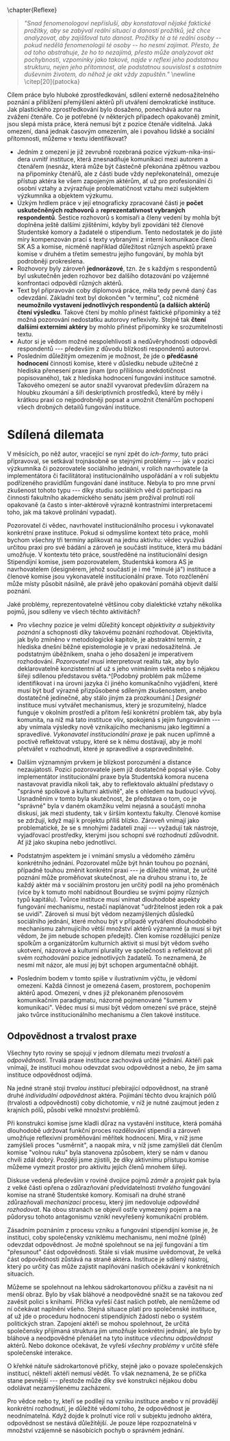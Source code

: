 \chapter{Reflexe}

> *"Snad fenomenologovi nepřísluší, aby konstatoval nějaké faktické prožitky, aby se zabýval reální situací a daností prožitků, jež chce analyzovat, aby zajišťoval tuto danost. Prožitky té a té reální osoby -- pokud nedělá fenomenologii té osoby -- ho nesmí zajímat. Přesto, že od toho abstrahuje, že ho to nezajímá, přesto může analyzovat akt pochybnosti, vzpomínky jako takové, najde v reflexi jeho podstatnou strukturu, nejen jeho přítomnost, ale podstatnou souvislost s ostatním duševním životem, do něhož je akt vždy zapuštěn."* \newline \citep[20]{patocka}

Cílem práce bylo hluboké zprostředkování, sdílení externě nedosažitelného poznání a přiblížení přemýšlení aktérů při utváření demokratické instituce. Jak plastického zprostředkování bylo dosaženo, ponechává autor na zvážení čtenáře. Co je potřebné (v některých případech opakovaně) zmínit, jsou slepá místa práce, která nemusí být z pozice čtenáře viditelná. Jaká omezení, daná jednak časovým omezením, ale i povahou lidské a sociální přítomnosti, můžeme v textu identifikovat?

- Jedním z omezení je již zevrubně rozebraná pozice výzkum\-níka-insi\-dera uvnitř instituce, která znesnadňuje komunikaci mezi autorem a čtenářem (nesnáz, která může být částečně překonána zpětnou vazbou na připomínky čtenářů, ale z části bude vždy nepřekonatelná), omezuje přístup aktéra ke všem zapojeným aktérům, ať už pro profesionální či osobní vztahy a zvýrazňuje problematičnost vztahu mezi subjektem výzkumníka a objektem výzkumu.
- Úzkým hrdlem práce v její etnograficky zpracované části je **počet uskutečněných rozhovorů** a **reprezentativnost vybraných respondentů**. Šestice rozhovorů s komisaři a členy vedení by mohla být doplněna ještě dalšími zjištěními, kdyby byli zpovídáni též členové Studentské komory a žadatelé o stipendium. Tento nedostatek je do jisté míry kompenzován prací s texty vybranými z interní komunikace členů SK AS a komise, nicméně například důležitost různých aspektů praxe komise v druhém a třetím semestru jejího fungování, by mohla být podrobněji prokreslena.
- Rozhovory byly zároveň **jednorázové**, tzn. že s každým s respondentů byl uskutečněn jeden rozhovor bez dalšího dotazování po vzájemné konfrontaci odpovědí různých aktérů.
- Text byl připravován coby diplomová práce, měla tedy pevně daný čas odevzdání. Základní text byl dokončen "v termínu", což nicméně **neumožnilo vystavení jednotlivých respondentů (a dalších aktérů) čtení výsledku**. Takové čtení by mohlo přinést faktické připomínky a též možná pozorování nedostatku autorovy reflexivity. Stejně tak **čtení dalšími externími aktéry** by mohlo přinést připomínky ke srozumitelnosti textu.
- Autor si je vědom možné nespolehlivosti a nedůvěryhodnosti odpovědí respondentů --- především z důvodu blízkosti respondentů autorovi.
- Posledním důležitým omezením je možnost, že jde o **předčasné hodnocení** činnosti komise, které v důsledku nebude užitečné z hlediska přenesení praxe jinam (pro přílišnou anekdotičnost popisovaného), tak z hlediska hodnocení fungování instituce samotné. Takového omezení se autor snažil vyvarovat především důrazem na hloubku zkoumání a šíři deskriptivních prostředků, které by měly i krátkou praxi co nejpodrobněji popsat a umožnit čtenářům pochopení všech drobných detailů fungování instituce.

# Sdílená dilemata

V měsících, po něž autor, vracející se nyní zpět do *ich-formy*, tuto práci připravoval, se setkával trojnásobně se stejnými problémy --- jak v pozici výzkumníka či pozorovatele sociálního jednání, v rolích navrhovatele (a implementátora či facilitátora) institucionálního uspořádání a v roli subjektu podřízeného pravidlům fungování dané instituce. Nebyla to pro mne první zkušenost tohoto typu --- díky studiu sociálních věd či participaci na činnosti fakultního akademického senátu jsem prožíval prolnutí rolí opakovaně (a často s inter-aktérově výrazně kontrastními interpretacemi toho, jak má takové prolínání vypadat).

Pozorovatel či vědec, navrhovatel institucionálního procesu i vykonavatel konkrétní praxe instituce. Pokud si odmyslíme kontext této práce, mohli bychom všechny tři termíny aplikovat na jednu aktivitu: vědec využívá určitou praxi pro své bádání a zároveň je součástí instituce, která mu bádání umožňuje. V kontextu této práce, soustředěné na institucionální design Stipendijní komise, jsem pozorovatelem, Studentská komora AS je navrhovatelem (designérem, jehož součástí je i mé "minulé já") instituce a členové komise jsou vykonavatelé institucionální praxe. Toto rozčlenění může místy působit násilně, ale právě jeho opakování pomáhá objevit další poznání.

Jaké problémy, reprezentovatelné většinou coby dialektické vztahy několika pojmů, jsou sdíleny ve všech těchto aktivitách?

- Pro všechny pozice je velmi důležitý koncept *objektivity a subjektivity poznání* a schopnosti díky takovému poznání rozhodovat. Objektivita, jak bylo zmíněno v metodologické kapitole, je abstraktní termín, z hlediska dnešní běžné epistemologie je v praxi nedosažitelná. Je podstatným úběžníkem, snaha o jeho dosažení je imperativem rozhodování. *Pozorovatel* musí interpretovat realitu tak, aby bylo deklarovatelně konzistentní ať už s jeho vnímáním světa nebo s nějakou šířeji sdílenou představou světa.^[Podobný problém pak můžeme identifikovat i na úrovni jazyka či jiného komunikačního vyjádření, které musí být buď výrazně přizpůsobené sdíleným zkušenostem, anebo dostatečně jedinečné, aby stálo jiným za prozkoumání.] *Designér* instituce musí vytvářet mechanismus, který je srozumitelný, hladce funguje v okolním prostředí a přitom řeší konkrétní problém tak, aby byla komunita, na niž má tato instituce vliv, spokojená s jejím fungováním --- aby vnímala výsledky nově vznikajícího mechanismu jako legitimní a spravedlivé. *Vykonavatel institucionální praxe* je pak nucen upřímně a poctivě reflektovat vstupy, které se k němu dostávají, aby je mohl přetvářet v rozhodnutí, které je spravedlivé a ospravedlnitelné.

- Dalším významným prvkem je blízkost porozumění a distance nezaujatosti. Pozici pozorovatele jsem již dostatečně popsal výše. Coby implementátor institucionální praxe byla Studentská komora nucena nastavovat pravidla nikoli tak, aby to reflektovalo aktuální představy o "správné spolkové a kulturní aktivitě", ale s ohledem na budoucí vývoj. Usnadněním v tomto byla skutečnost, že představa o tom, co je "správné" byla v daném okamžiku velmi nejasná a součástí mnoha diskusí, jak mezi studenty, tak v širším kontextu fakulty. Členové komise se zdržují, když mají k projektu příliš blízko. Zároveň vnímají jako problematické, že se s mnohými žadateli znají --- vyžadují tak nástroje, vyjadřovací prostředky, kterými jsou schopní své rozhodnutí zdůvodnit. Ať již jako skupina nebo jednotlivci.

- Podstatným aspektem je i vnímání smyslu a vědomého záměru konkrétního jednání. Pozorovatel může být hnán touhou po poznání, případně touhou změnit konkrétní praxi --- je důležité vnímat, že určité poznání může proměňovat skutečnost, ale na druhou stranu i to, že každý aktér má v sociálním prostoru jen určitý podíl na jeho proměnách (více by k tomuto mohl nabídnout Bourdieu se svými pojmy různých typů kapitálu). Tvůrce instituce musí vnímat dlouhodobé aspekty fungování mechanismu, nestačí naplánovat "udržitelnost jeden rok a pak se uvidí". Zároveň si musí být vědom nezamýšlených důsledků sociálního jednání, které mohou být v případě vytváření dlouhodobého mechanismu zahrnujícího větší množství aktérů významné (a musí si být vědom, že jim nebude schopen předejít). Člen komise rozdělující peníze spolkům a organizátorům kulturních aktivit si musí být vědom svého ukotvení, názorové a kulturní plurality ve společnosti a reflektovat při svém rozhodování pozice jednotlivých žadatelů. To neznamená, že nesmí mít názor, ale musí jej být schopen argumentačně obhájit.

- Posledním bodem v tomto spíše v ilustrativním výčtu, je vědomí omezení. Každá činnost je omezená časem, prostorem, pochopením aktérů apod. Omezení, v dnes již překonaném přenosovém komunikačním paradigmatu, názorně pojmenované "šumem v komunikaci". Vědec musí si musí být vědom omezení své práce, stejně jako tvůrce institucionálního mechanismu a člen takové instituce.

## Odpovědnost a trvalost praxe

Všechny tyto roviny se spojují v jednom dilematu mezi *trvalostí* a  *odpovědností*. Trvalá praxe instituce zachovává určité jednání. Aktéři pak vnímají, že instituci mohou odevzdat svou odpovědnost a nebo, že jim sama instituce odpovědnost odjímá. 

Na jedné straně stojí *trvalou instituci* přebírající odpovědnost, na straně druhé *individuální odpovědnost* aktéra. Pojímání těchto dvou krajních pólů (trvalosti a odpovědnosti) coby dichotomie, v níž je nutné zaujmout jeden z krajních pólů, působí velké množství problémů.

Při konstrukci komise jsme kladli důraz na vystavění instituce, která pomáhá dlouhodobě udržovat funkční proces rozdělování stipendií a zároveň umožňuje reflexivní proměňování měřítek hodnocení. Míra, v níž jsme zamýšleli proces "usměrnit", a naopak míra, v níž jsme zamýšleli dát členům komise "volnou ruku" byla stanovena způsobem, který se nám v danou chvíli zdál dobrý. Později jsme zjistili, že díky aktivnímu přístupu komise můžeme vymezit prostor pro aktivitu jejích členů mnohem šířeji.

Diskuse vedená především v rovině dvojice pojmů *záměr* a *projekt* pak byla z velké části opřena o zdůrazňování předvídatelnosti *trvalého* fungování komise na straně Studentské komory. Komisaři na druhé straně zdůrazňovali *mechanizaci* procesu, který jim nedovoluje *odpovědně rozhodovat*. Na obou stranách se objevil ostře vymezený pojem a na půdorysu tohoto antagonismu vznikl nevyřešený komunikační problém.

Zásadním poznáním z procesu vzniku a fungování stipendijní komise  je, že instituci, coby společensky vzniklému mechanismu, není možné (plně) odevzdat odpovědnost. Je možné spolehnout se na její fungování a tím "přesunout" část odpovědnosti. Stále si však musíme uvědomovat, že velká část odpovědnosti zůstává na straně aktéra.  Instituce je sdílený nástroj, který po určitý čas může zajistit  naplňování našich očekávání v konkrétních situacích.

Můžeme se spolehnout na lehkou sádrokartonovou příčku a zavěsit na ni menší obraz. Bylo by však bláhové a neodpovědné snažit se na takovou zeď zavěsit polici s knihami. Příčka vyřeší část našich potřeb, ale nemůžeme od ní očekávat naplnění všeho. Stejná situace platí pro společenské instituce, ať už jde o proceduru hodnocení stipendijních žádostí nebo o systém politických stran. Zapojení aktéři se mohou spolehnout, že určitá společensky přijímaná struktura jim umožňuje konkrétní jednání, ale bylo by bláhové a neodpovědné přenášet na tyto instituce *všechnu odpovědnost* aktérů. Nebo dokonce očekávat, že vyřeší *všechny problémy* v určité sféře společenské interakce.

O křehké nátuře sádrokartonové příčky, stejně jako o povaze společenských institucí, někteří aktéři nemusí vědět. To však neznamená, že se příčka stane pevnější --- přestože může díky své konstrukci nějakou dobu odolávat nezamýšlenému zacházení.

Pro vědce nebo ty, kteří se podílejí na vzniku instituce anebo v ní provádějí konkrétní rozhodnutí, je důležité vědomí toho, že  odpovědnost je neodnímatelná. Když dojde k prolnutí více rolí v subjektu jednoho aktéra, odpovědnost se nestává důležitější. Je pouze lépe rozpoznatelná v množství vzájemně se násobících pochyb o správném jednání.